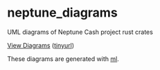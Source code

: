 # neptune_diagrams
UML diagrams of Neptune Cash project rust crates

[View Diagrams](https://htmlpreview.github.io/?https://github.com/dan-da/neptune-diagrams/blob/main/index.html)   ([tinyurl](https://tinyurl.com/neptune-diagrams))

These diagrams are generated with [ml](https://github.com/dan-da/ml).

